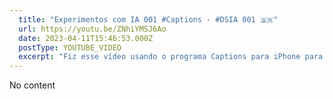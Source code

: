 ```yaml
---
  title: "Experimentos com IA 001 #Captions - #DSIA 001 🇧🇷"
  url: https://youtu.be/ZNhiYMSJ6Ao
  date: 2023-04-11T15:46:53.000Z
  postType: YOUTUBE_VIDEO
  excerpt: "Fiz esse vídeo usando o programa Captions para iPhone para validar tradução em inglês e legendas."
---
```

  
  No content
  
